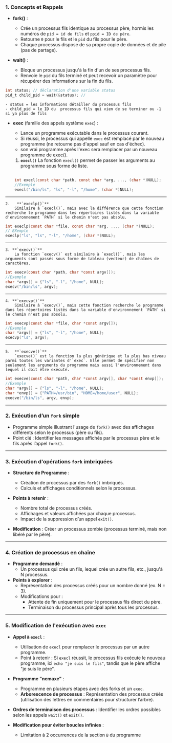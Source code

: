 ### 1. Concepts et Rappels

- **fork()** :
    
    - Crée un processus fils identique au processus père, hormis les numéros de `pid = id de fils`  et  `ppid = ID de pére`.
    - Retourne `0` pour le fils et le `pid` du fils pour le père.
    - Chaque processus dispose de sa propre copie de données et de pile (pas de partage).
- **wait()** :
	
    - Bloque un processus jusqu'à la fin d'un de ses processus fils.
    - Renvoie le `pid` du fils terminé et peut recevoir un paramètre pour récupérer des informations sur la fin du fils.
```c
int status; // déclaration d'une variable status
pid_t child_pid = wait(&status); //
```
	- status = les informations détailler du processus fils
	- child_pid = le ID du  processus fils qui vien de se terminer ou -1 si ya plus de fils
- **exec** (famille des appels système `exec`) :
    
    - Lance un programme exécutable dans le processus courant.
    - Si réussi, le processus qui appelle `exec` est remplacé par le nouveau programme (ne retourne pas d'appel sauf en cas d'échec).
    - son vrai programme après l'exec sera remplacer par un nouveau programme de exec().
	1. **`execl()`** 
		 La fonction `execl()` permet de passer les arguments au programme sous forme de liste.
````c
	
	int execl(const char *path, const char *arg, ..., (char *)NULL);
	//Exemple
	execl("/bin/ls", "ls", "-l", "/home", (char *)NULL);

````
___
	2.   **`execlp()`**
		Similaire à `execl()`, mais avec la différence que cette fonction recherche le programme dans les répertoires listés dans la variable d'environnement `PATH` si le chemin n'est pas absolu.
```c
int execlp(const char *file, const char *arg, ..., (char *)NULL);
// EXemple
execlp("ls", "ls", "-l", "/home", (char *)NULL);

```
____
	3. **`execv()`**
		La fonction `execv()` est similaire à `execl()`, mais les arguments sont passés sous forme de tableau (vecteur) de chaînes de caractères.
```c
int execv(const char *path, char *const argv[]);
//Exemple
char *argv[] = {"ls", "-l", "/home", NULL};
execv("/bin/ls", argv);

```
---
	4. **`execvp()`** 
		Similaire à `execv()`, mais cette fonction recherche le programme dans les répertoires listés dans la variable d'environnement `PATH` si le chemin n'est pas absolu.
```c
int execvp(const char *file, char *const argv[]);
//Exemple
char *argv[] = {"ls", "-l", "/home", NULL};
execvp("ls", argv);

```
___
	5.  **`execve()`** 
		`execve()` est la fonction la plus générique et la plus bas niveau parmi toutes les variantes d'`exec`. Elle permet de spécifier non seulement les arguments du programme mais aussi l'environnement dans lequel il doit être exécuté.
```c
int execve(const char *path, char *const argv[], char *const envp[]);
//Exemple
char *argv[] = {"ls", "-l", "/home", NULL};
char *envp[] = {"PATH=/usr/bin", "HOME=/home/user", NULL};
execve("/bin/ls", argv, envp);

```

___

### 2. Exécution d’un `fork` simple

- Programme simple illustrant l'usage de `fork()` avec des affichages différents selon le processus (père ou fils).
- Point clé : Identifier les messages affichés par le processus père et le fils après l’appel `fork()`.

---

### 3. Exécution d'opérations `fork` imbriquées

- **Structure de Programme** :
    
    - Création de processus par des `fork()` imbriqués.
    - Calculs et affichages conditionnels selon le processus.
- **Points à retenir** :
    
    - Nombre total de processus créés.
    - Affichages et valeurs affichées par chaque processus.
    - Impact de la suppression d’un appel `exit()`.
- **Modification** : Créer un processus zombie (processus terminé, mais non libéré par le père).
    

---

### 4. Création de processus en chaîne

- **Programme demandé** :
    - Un processus qui crée un fils, lequel crée un autre fils, etc., jusqu'à N processus.
- **Points à explorer** :
    - Représentation des processus créés pour un nombre donné (ex. N = 3).
    - Modifications pour :
        - Attente de fin uniquement pour le processus fils direct du père.
        - Terminaison du processus principal après tous les processus.

---

### 5. Modification de l'exécution avec `exec`

- **Appel à `execl`** :
    
    - Utilisation de `execl` pour remplacer le processus par un autre programme.
    - Point à retenir : Si `execl` réussit, le processus fils exécute le nouveau programme, ici `echo "je suis le fils"`, tandis que le père affiche "je suis le père".
- **Programme "nemaxe"** :
    
    - Programme en plusieurs étapes avec des forks et un `exec`.
    - **Arborescence de processus** : Représentation des processus créés (utilisation des lettres en commentaires pour structurer l’arbre).
- **Ordres de terminaison des processus** : Identifier les ordres possibles selon les appels `wait()` et `exit()`.
    
- **Modification pour éviter boucles infinies** :
    
    - Limitation à 2 occurrences de la section `B` du programme